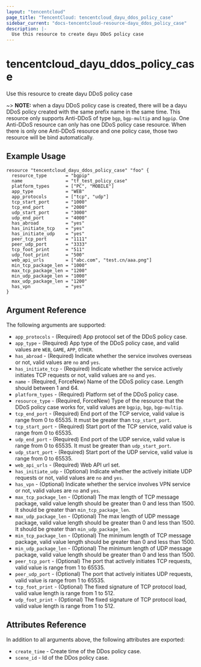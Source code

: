 ```yaml
---
layout: "tencentcloud"
page_title: "TencentCloud: tencentcloud_dayu_ddos_policy_case"
sidebar_current: "docs-tencentcloud-resource-dayu_ddos_policy_case"
description: |-
  Use this resource to create dayu DDoS policy case
---
```


# tencentcloud_dayu_ddos_policy_case

Use this resource to create dayu DDoS policy case

~> **NOTE:** when a dayu DDoS policy case is created, there will be a dayu DDoS policy created with the same prefix name in the same time. This resource only supports Anti-DDoS of type `bgp`, `bgp-multip` and `bgpip`. One Anti-DDoS resource can only has one DDoS policy case resource. When there is only one Anti-DDoS resource and one policy case, those two resource will be bind automatically.

## Example Usage

```hcl
resource "tencentcloud_dayu_ddos_policy_case" "foo" {
  resource_type       = "bgpip"
  name                = "tf_test_policy_case"
  platform_types      = ["PC", "MOBILE"]
  app_type            = "WEB"
  app_protocols       = ["tcp", "udp"]
  tcp_start_port      = "1000"
  tcp_end_port        = "2000"
  udp_start_port      = "3000"
  udp_end_port        = "4000"
  has_abroad          = "yes"
  has_initiate_tcp    = "yes"
  has_initiate_udp    = "yes"
  peer_tcp_port       = "1111"
  peer_udp_port       = "3333"
  tcp_foot_print      = "511"
  udp_foot_print      = "500"
  web_api_urls        = ["abc.com", "test.cn/aaa.png"]
  min_tcp_package_len = "1000"
  max_tcp_package_len = "1200"
  min_udp_package_len = "1000"
  max_udp_package_len = "1200"
  has_vpn             = "yes"
}
```

## Argument Reference

The following arguments are supported:

* `app_protocols` - (Required) App protocol set of the DDoS policy case.
* `app_type` - (Required) App type of the DDoS policy case, and valid values are `WEB`, `GAME`, `APP`, `OTHER`.
* `has_abroad` - (Required) Indicate whether the service involves overseas or not, valid values are `no` and `yes`.
* `has_initiate_tcp` - (Required) Indicate whether the service actively initiates TCP requests or not, valid values are `no` and `yes`.
* `name` - (Required, ForceNew) Name of the DDoS policy case. Length should between 1 and 64.
* `platform_types` - (Required) Platform set of the DDoS policy case.
* `resource_type` - (Required, ForceNew) Type of the resource that the DDoS policy case works for, valid values are `bgpip`, `bgp`, `bgp-multip`.
* `tcp_end_port` - (Required) End port of the TCP service, valid value is range from 0 to 65535. It must be greater than `tcp_start_port`.
* `tcp_start_port` - (Required) Start port of the TCP service, valid value is range from 0 to 65535.
* `udp_end_port` - (Required) End port of the UDP service, valid value is range from 0 to 65535. It must be greater than `udp_start_port`.
* `udp_start_port` - (Required) Start port of the UDP service, valid value is range from 0 to 65535.
* `web_api_urls` - (Required) Web API url set.
* `has_initiate_udp` - (Optional) Indicate whether the actively initiate UDP requests or not, valid values are `no` and `yes`.
* `has_vpn` - (Optional) Indicate whether the service involves VPN service or not, valid values are `no` and `yes`.
* `max_tcp_package_len` - (Optional) The max length of TCP message package, valid value length should be greater than 0 and less than 1500. It should be greater than `min_tcp_package_len`.
* `max_udp_package_len` - (Optional) The max length of UDP message package, valid value length should be greater than 0 and less than 1500. It should be greater than `min_udp_package_len`.
* `min_tcp_package_len` - (Optional) The minimum length of TCP message package, valid value length should be greater than 0 and less than 1500.
* `min_udp_package_len` - (Optional) The minimum length of UDP message package, valid value length should be greater than 0 and less than 1500.
* `peer_tcp_port` - (Optional) The port that actively initiates TCP requests, valid value is range from 1 to 65535.
* `peer_udp_port` - (Optional) The port that actively initiates UDP requests, valid value is range from 1 to 65535.
* `tcp_foot_print` - (Optional) The fixed signature of TCP protocol load, valid value length is range from 1 to 512.
* `udp_foot_print` - (Optional) The fixed signature of TCP protocol load, valid value length is range from 1 to 512.

## Attributes Reference

In addition to all arguments above, the following attributes are exported:

* `create_time` - Create time of the DDos policy case.
* `scene_id` - Id of the DDos policy case.


